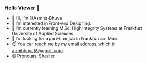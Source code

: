 ### Hello Viewer 👋

- 👋 Hi, I’m @Asmita-Bhuva
- 👀 I’m interested in Front-end Designing.
- 🌱 I’m currently learning M.Sc. High Integrity Systems at Frankfurt University of Applied Sciences.
- 💞️ I’m looking for a part-time job in Frankfurt am Main.
- 📫 You can reach me by my email address, which is asmibhuva18@gmail.com.
- 😄 Pronouns: She/her
